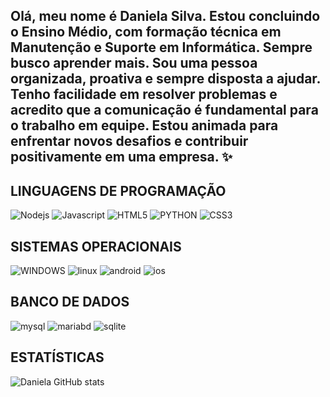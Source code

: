 ## Olá, meu nome é Daniela Silva. Estou concluindo o Ensino Médio, com formação técnica em Manutenção e Suporte em Informática. Sempre busco aprender mais. Sou uma pessoa organizada, proativa e sempre disposta a ajudar. Tenho facilidade em resolver problemas e acredito que a comunicação é fundamental para o trabalho em equipe. Estou animada para enfrentar novos desafios e contribuir positivamente em uma empresa. ✨

## LINGUAGENS DE PROGRAMAÇÃO
![Nodejs](https://img.shields.io/badge/Node.js-43853D?style=for-the-badge&logo=node.js&logoColor=black) ![Javascript](https://img.shields.io/badge/JavaScript-F7DF1E?style=for-the-badge&logo=javascript&logoColor=black) ![HTML5](https://img.shields.io/badge/HTML5-E34F26?style=for-the-badge&logo=html5&logoColor=white) ![PYTHON](https://img.shields.io/badge/Python-14354C?style=for-the-badge&logo=python&logoColor=white) ![CSS3](https://img.shields.io/badge/CSS3-1572B6?style=for-the-badge&logo=css3&logoColor=white) 
## SISTEMAS OPERACIONAIS
![WINDOWS](https://img.shields.io/badge/Windows-0078D6?style=for-the-badge&logo=windows&logoColor=white) ![linux](https://img.shields.io/badge/Linux-FCC624?style=for-the-badge&logo=linux&logoColor=black) ![android](https://img.shields.io/badge/Android-3DDC84?style=for-the-badge&logo=android&logoColor=white) ![ios](https://img.shields.io/badge/iOS-000000?style=for-the-badge&logo=ios&logoColor=white)

## BANCO DE DADOS
![mysql](https://img.shields.io/badge/MySQL-00000F?style=for-the-badge&logo=mysql&logoColor=white) ![mariabd](https://img.shields.io/badge/MariaDB-003545?style=for-the-badge&logo=mariadb&logoColor=white) ![sqlite](https://img.shields.io/badge/MariaDB-003545?style=for-the-badge&logo=mariadb&logoColor=white)

## ESTATÍSTICAS 
![Daniela GitHub stats](https://github-readme-stats.vercel.app/api?username=Danielas18&show_icons=true&theme=transparent)


